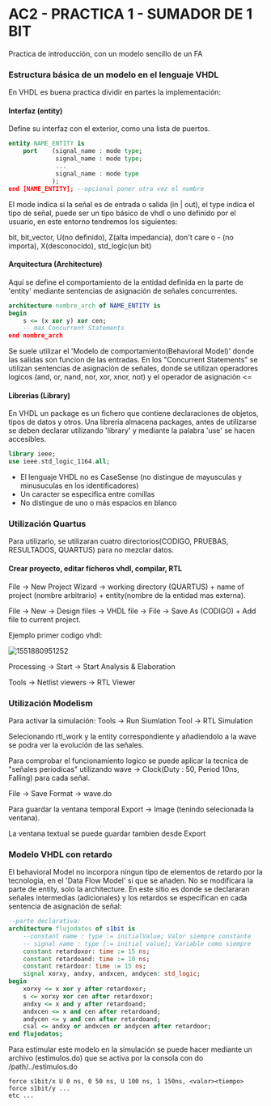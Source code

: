 # AC2 - PRACTICA 1 - SUMADOR DE 1 BIT

Practica de introducción, con un modelo sencillo de un FA

### Estructura básica de un modelo en el lenguaje VHDL

En VHDL es buena practica dividir en partes la implementación:

#### Interfaz (entity)	

Define su interfaz con el exterior, como una lista de puertos.

````vhdl
entity NAME_ENTITY is
    port 	(signal_name : mode type;
             signal_name : mode type;
             ...
             signal_name : mode type
    		);
end [NAME_ENTITY]; --opcional poner otra vez el nombre

````

El mode indica si la señal es de entrada o salida (in | out), el type indica el tipo de señal, puede ser un tipo básico de vhdl o uno definido por el usuario, en este entorno tendremos los siguientes:

bit, bit_vector, U(no definido), Z(alta impedancia), don't care o - (no importa), X(desconocido), std_logic(un bit)

#### Arquitectura (Architecture)	

Aquí se define el comportamiento de la entidad definida en la parte de 'entity' mediante sentencias de asignación de señales concurrentes.

`````vhdl
architecture nombre_arch of NAME_ENTITY is
begin
    s <= (x xor y) xor cen;
    -- mas Concurrent Statements
end nombre_arch
`````

Se suele utilizar el 'Modelo de comportamiento(Behavioral Model)' donde las salidas son funcion de las entradas. En los "Concurrent Statements" se utilizan sentencias de asignación de señales, donde se utilizan operadores logicos (and, or, nand, nor, xor, xnor, not) y el operador de asignación <=

#### Librerias (Library)

En VHDL un package es un fichero que contiene declaraciones de objetos, tipos de datos y otros. Una libreria almacena packages, antes de utilizarse se deben declarar utilizando 'library' y mediante la palabra 'use' se hacen accesibles.

````vhdl
library ieee;
use ieee.std_logic_1164.all;
````

* El lenguaje VHDL no es CaseSense (no distingue de mayusculas y minusuculas en los identificadores)
* Un caracter se especifica entre comillas
* No distingue de uno o más espacios en blanco

### Utilización Quartus

Para utilizarlo, se utilizaran cuatro directorios(CODIGO, PRUEBAS, RESULTADOS, QUARTUS) para no mezclar datos.

#### Crear proyecto, editar ficheros vhdl, compilar, RTL

File -> New Project Wizard -> working directory (QUARTUS) + name of project (nombre arbitrario) + entity(nombre de la entidad mas externa).

File -> New -> Design files -> VHDL file -> File -> Save As (CODIGO) + Add file to current project.

Ejemplo primer codigo vhdl:

![1551880951252](C:\Users\victor\AppData\Roaming\Typora\typora-user-images\1551880951252.png)

Processing -> Start -> Start Analysis & Elaboration

Tools -> Netlist viewers -> RTL Viewer

### Utilización Modelism

Para activar la simulación: Tools -> Run Siumlation Tool -> RTL Simulation

Selecionando rtl_work y la entity correspondiente y añadiendolo a la wave se podra ver la evolución de las señales. 

Para comprobar el funcionamiento logico se puede aplicar la tecnica de "señales periodicas" utilizando wave -> Clock(Duty : 50, Period 10ns, Falling) para cada señal.

File -> Save Format -> wave.do

Para guardar la ventana temporal Export -> Image (tenindo selecionada la ventana).

La ventana textual se puede guardar tambien desde Export

### Modelo VHDL con retardo

El behavioral Model no incorpora ningun tipo de elementos de retardo por la tecnologia, en el 'Data Flow Model' si que se añaden. No se modificara la parte de entity, solo la architecture. En este sitio es donde se declararan señales intermedias (adicionales)  y los retardos se especifican en cada sentencia de asignación de señal:

`````vhdl
--parte declarativa:
architecture flujodatos of s1bit is
    --constant name : type := initialValue; Valor siempre constante
    -- signal name : type [:= initial value]; Variable como siempre
    constant retardoxor: time := 15 ns; 
	constant retardoand: time := 10 ns;
	constant retardoor: time := 15 ns;
    signal xorxy, andxy, andxcen, andycen: std_logic;
begin
	xorxy <= x xor y after retardoxor;
	s <= xorxy xor cen after retardoxor;
	andxy <= x and y after retardoand;
	andxcen <= x and cen after retardoand;
	andycen <= y and cen after retardoand;
	csal <= andxy or andxcen or andycen after retardoor;
end flujodatos;
`````

Para estimular este modelo en la simulación se puede hacer mediante un archivo (estimulos.do) que se activa por la consola con do /path/../estimulos.do

`````
force s1bit/x U 0 ns, 0 50 ns, U 100 ns, 1 150ns, <valor><tiempo>
force s1bit/y ...
etc ...
`````











